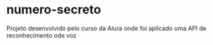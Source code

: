 # numero-secreto
Projeto desenvolvido pelo curso da Alura onde foi aplicado uma API de reconhecimento ode voz
